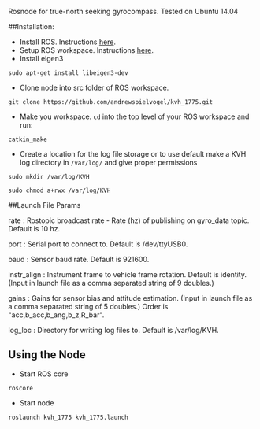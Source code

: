 Rosnode for true-north seeking gyrocompass. Tested on Ubuntu 14.04

##Installation:

- Install ROS. Instructions [here](http://wiki.ros.org/indigo/Installation).
- Setup ROS workspace. Instructions [here](http://wiki.ros.org/ROS/Tutorials/InstallingandConfiguringROSEnvironment).
- Install eigen3
```
sudo apt-get install libeigen3-dev
```
- Clone node into src folder of ROS workspace.
```
git clone https://github.com/andrewspielvogel/kvh_1775.git
```
- Make you workspace. `cd` into the top level of your ROS workspace and run:
```
catkin_make
```
- Create a location for the log file storage or to use default make a KVH log directory in `/var/log/` and give proper permissions
```
sudo mkdir /var/log/KVH
```
```
sudo chmod a+rwx /var/log/KVH
```

##Launch File Params

rate : Rostopic broadcast rate - Rate (hz) of publishing on gyro_data topic. Default is 10 hz.

port : Serial port to connect to. Default is /dev/ttyUSB0.

baud : Sensor baud rate. Default is 921600.

instr_align : Instrument frame to vehicle frame rotation. Default is identity. (Input in launch file as a comma separated string of 9 doubles.)

gains : Gains for sensor bias and attitude estimation. (Input in launch file as a comma separated string of 5 doubles.) Order is "acc,b_acc,b_ang,b_z,R_bar".

log_loc : Directory for writing log files to. Default is /var/log/KVH.

## Using the Node

- Start ROS core
```
roscore
```
- Start node
```
roslaunch kvh_1775 kvh_1775.launch
```